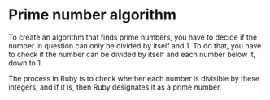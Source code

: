 # Prime number algorithm

To create an algorithm that finds prime numbers, you have to decide if the number in question can only be divided by itself and 1. To do that, you have to check if the number can be divided by itself and each number below it, down to 1.

The process in Ruby is to check whether each number is divisible by these integers, and if it is, then Ruby designates it as a prime number.